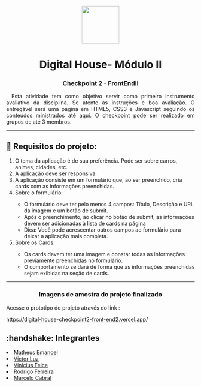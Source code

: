 <p align="center"><img height="100em" src="https://assets-global.website-files.com/5de98c06bb83ab1e27fc1c95/61c22cc7406e8924694eefe6_60a1bee6049365927b1f1f2a_Digital-House-logo.png" /></p>
<h1 align="center">Digital House- Módulo II</h1>

<h3 align="center">Checkpoint 2 - FrontEndII</h2>

<p align="justify">&emsp;Esta atividade tem como objetivo servir como primeiro instrumento avaliativo da disciplina. Se atente às instruções e boa avaliação. O entregável será uma página em HTML5, CSS3 e Javascript seguindo os conteúdos ministrados até aqui.
 O checkpoint pode ser realizado em grupos de até 3 membros.</p>

---

<div align="start">
<h2>🔧 Requisitos do projeto:</h2>

  <ol>
    <li>O tema da aplicação é de sua preferência. Pode ser sobre carros, animes, cidades, etc.</li>
    <li>A aplicação deve ser responsiva.</li>
    <li>A aplicação consiste em um formulário que, ao ser preenchido, cria cards com as informações preenchidas.</li>
    <li> Sobre o formulário: </li>
     <ul>
     <li>O formulário deve ter pelo menos 4 campos: Título, Descrição e URL da imagem e um botão de submit.</li>
     <li>Após o preenchimento, ao clicar no botão de submit, as informações devem ser adicionadas à lista de cards na página</li> 
     <li>Dica: Você pode acrescentar outros campos ao formulário para deixar a aplicação mais completa.</li>
     </ul>
    <li>Sobre os Cards:</li>
    <ul>
      <li>Os cards devem ter uma imagem e constar todas as informações previamente preenchidas no formulário. </li>
      <li>O comportamento se dará de forma que as informações preenchidas sejam exibidas na seção de cards.</li>
    </ul>
  </ol>
  </div>



---  
 

<h3 align="center">Imagens de amostra do projeto finalizado</h3>

Acesse o prototipo do projeto através do link :
    
https://digital-house-checkpoint2-front-end2.vercel.app/




<div align="start"> 
<h2> :handshake: Integrantes</h2>
  <li><a target="_blank" href="https://github.com/fehbr800" title="Matheus Emanuel Github">Matheus Emanoel</a></li>
  <li><a target="_blank" href="https://github.com/vitinop" title="Victor Luz Github">Victor Luz</a></li>
  <li><a target="_blank" href="https://github.com/ViniciusFelce" title="Vinicius Felce Github">Vinicius Felce</a></li>
  <li><a target="_blank" href="https://github.com/rllimaferreira" title="Rodrigo Ferreira">Rodrigo Ferreira</a></li>
  <li><a target="_blank" href="https://github.com/mlugard" title="Marcelo Cabral">Marcelo Cabral</a></li>
 </div>
